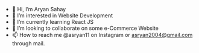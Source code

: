 - 👋 Hi, I’m Aryan Sahay
- 👀 I’m interested in Website Development
- 🌱 I’m currently learning React JS
- 💞️ I’m looking to collaborate on some e-Commerce Website
- 📫 How to reach me @asryan11 on Instagram or asryan2004@gmail.com through mail.

<!---
asryan11/asryan11 is a ✨ special ✨ repository because its `README.md` (this file) appears on your GitHub profile.
You can click the Preview link to take a look at your changes.
--->
